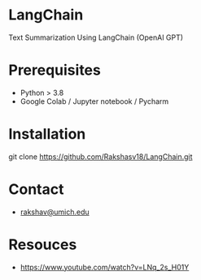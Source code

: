 # LangChain
Text Summarization Using LangChain (OpenAI GPT)


# Prerequisites
* Python > 3.8
* Google Colab / Jupyter notebook / Pycharm
  
# Installation
git clone https://github.com/Rakshasv18/LangChain.git 

# Contact
* rakshav@umich.edu

# Resouces
* https://www.youtube.com/watch?v=LNq_2s_H01Y


